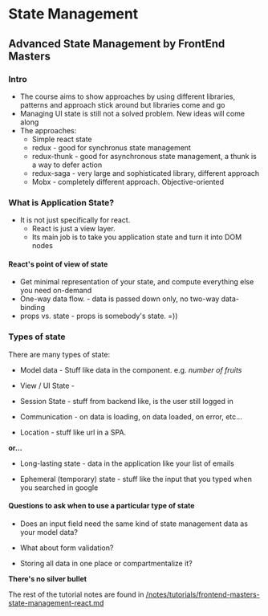 # State Management

## Advanced State Management by FrontEnd Masters

### Intro
* The course aims to show approaches by using different libraries, patterns and approach stick around but libraries come and go
* Managing UI state is still not a solved problem. New ideas will come along
* The approaches:
  * Simple react state
  * redux - good for synchronus state management
  * redux-thunk - good for asynchronous state management, a thunk is a way to defer action
  * redux-saga - very large and sophisticated library, different approach
  * Mobx - completely different approach. Objective-oriented

### What is Application State?

* It is not just specifically for react.
  * React is just a view layer.
  * Its main job is to take you application state and turn it into DOM nodes

#### React's point of view of state
* Get minimal representation of your state, and compute everything else you need on-demand
* One-way data flow. - data is passed down only, no two-way data-binding
* props vs. state - props is somebody's state. =))

### Types of state
There are many types of state:

* Model data - Stuff like data in the component. e.g. _number of fruits_

* View / UI State - 

* Session State - stuff from backend like, is the user still logged in

* Communication - on data is loading, on data loaded, on error, etc...

* Location - stuff like url in a SPA.

**or...**

* Long-lasting state - data in the application like your list of emails

* Ephemeral (temporary) state - stuff like the input that you typed when you searched in google

#### Questions to ask when to use a particular type of state

* Does an input field need the same kind of state management data as your model data?

* What about form validation?

* Storing all data in one place or compartmentalize it?

**There's no silver bullet**

The rest of the tutorial notes are found in [/notes/tutorials/frontend-masters-state-management-react.md]()
